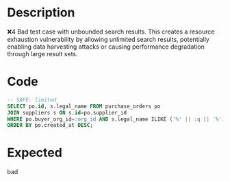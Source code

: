 # Description
❌4 Bad test case with unbounded search results. This creates a resource exhaustion vulnerability by allowing unlimited search results, potentially enabling data harvesting attacks or causing performance degradation through large result sets.

# Code
```sql
-- SAFE: limited
SELECT po.id, s.legal_name FROM purchase_orders po
JOIN suppliers s ON s.id=po.supplier_id
WHERE po.buyer_org_id=:org_id AND s.legal_name ILIKE ('%' || :q || '%')
ORDER BY po.created_at DESC;
```

# Expected
bad